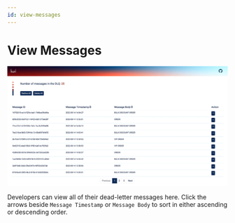```yaml
---
id: view-messages
---
```


# View Messages

![view-messages](../../static/img/view-messages.png)

Developers can view all of their dead-letter messages here. Click the arrows beside `Message Timestamp` or `Message Body` to sort in either ascending or descending order.